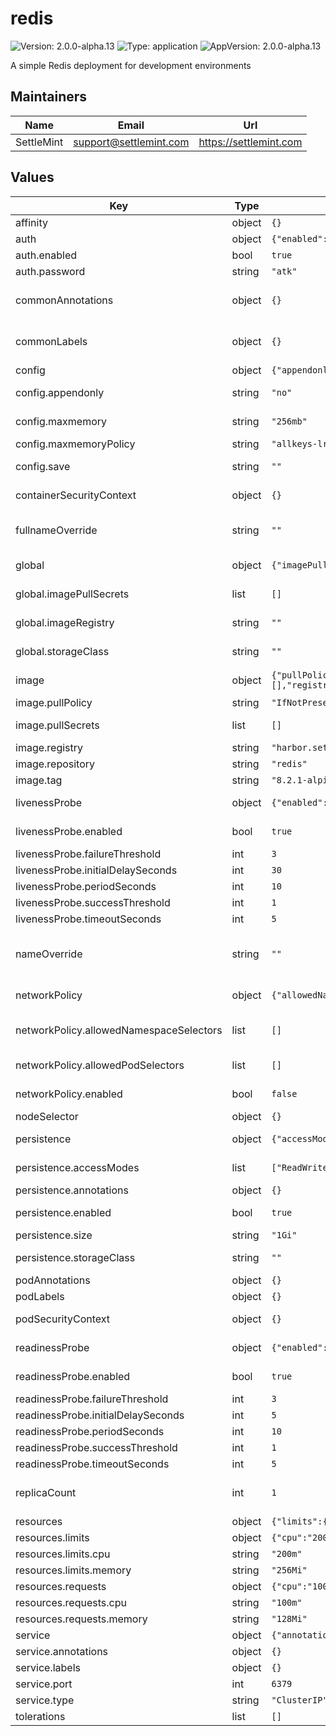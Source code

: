 # redis

![Version: 2.0.0-alpha.13](https://img.shields.io/badge/Version-2.0.0--alpha.13-informational?style=flat-square) ![Type: application](https://img.shields.io/badge/Type-application-informational?style=flat-square) ![AppVersion: 2.0.0-alpha.13](https://img.shields.io/badge/AppVersion-2.0.0--alpha.13-informational?style=flat-square)

A simple Redis deployment for development environments

## Maintainers

| Name | Email | Url |
| ---- | ------ | --- |
| SettleMint | <support@settlemint.com> | <https://settlemint.com> |

## Values

| Key | Type | Default | Description |
|-----|------|---------|-------------|
| affinity | object | `{}` | Affinity (object) |
| auth | object | `{"enabled":true,"password":"atk"}` | Authentication |
| auth.enabled | bool | `true` | Enable authentication |
| auth.password | string | `"atk"` | Redis password |
| commonAnnotations | object | `{}` | Annotations to add to all deployed objects (object) |
| commonLabels | object | `{}` | Labels to add to all deployed objects (object) |
| config | object | `{"appendonly":"no","maxmemory":"256mb","maxmemoryPolicy":"allkeys-lru","save":""}` | Redis configuration |
| config.appendonly | string | `"no"` | Append only file (AOF persistence) |
| config.maxmemory | string | `"256mb"` | Maximum memory Redis can use |
| config.maxmemoryPolicy | string | `"allkeys-lru"` | Memory eviction policy |
| config.save | string | `""` | Save DB to disk (RDB persistence) |
| containerSecurityContext | object | `{}` | Container security context (object) |
| fullnameOverride | string | `""` | String to fully override common.names.fullname (string) |
| global | object | `{"imagePullSecrets":[],"imageRegistry":"","storageClass":""}` | Global Docker image registry |
| global.imagePullSecrets | list | `[]` | Global Docker registry secret names as an array |
| global.imageRegistry | string | `""` | Global Docker image registry |
| global.storageClass | string | `""` | Global StorageClass for Persistent Volume(s) |
| image | object | `{"pullPolicy":"IfNotPresent","pullSecrets":[],"registry":"harbor.settlemint.com/docker.io","repository":"redis","tag":"8.2.1-alpine"}` | Redis image configuration |
| image.pullPolicy | string | `"IfNotPresent"` | Redis image pull policy |
| image.pullSecrets | list | `[]` | Redis image pull secrets (list) |
| image.registry | string | `"harbor.settlemint.com/docker.io"` | Redis image registry |
| image.repository | string | `"redis"` | Redis image repository |
| image.tag | string | `"8.2.1-alpine"` | Redis image tag |
| livenessProbe | object | `{"enabled":true,"failureThreshold":3,"initialDelaySeconds":30,"periodSeconds":10,"successThreshold":1,"timeoutSeconds":5}` | Liveness probe configuration |
| livenessProbe.enabled | bool | `true` | Enable liveness probe (bool) |
| livenessProbe.failureThreshold | int | `3` | Failure threshold (int) |
| livenessProbe.initialDelaySeconds | int | `30` | Initial delay seconds (int) |
| livenessProbe.periodSeconds | int | `10` | Period seconds (int) |
| livenessProbe.successThreshold | int | `1` | Success threshold (int) |
| livenessProbe.timeoutSeconds | int | `5` | Timeout seconds (int) |
| nameOverride | string | `""` | String to partially override common.names.fullname (string) |
| networkPolicy | object | `{"allowedNamespaceSelectors":[],"allowedPodSelectors":[],"enabled":false}` | Network policy configuration |
| networkPolicy.allowedNamespaceSelectors | list | `[]` | Additional allowed namespace selectors (list) |
| networkPolicy.allowedPodSelectors | list | `[]` | Additional allowed pod selectors (list) |
| networkPolicy.enabled | bool | `false` | Enable network policies (bool) |
| nodeSelector | object | `{}` | Node selector (object) |
| persistence | object | `{"accessModes":["ReadWriteOnce"],"annotations":{},"enabled":true,"size":"1Gi","storageClass":""}` | Persistence configuration |
| persistence.accessModes | list | `["ReadWriteOnce"]` | Access mode for the PVC |
| persistence.annotations | object | `{}` | Annotations for the PVC |
| persistence.enabled | bool | `true` | Enable persistence using PVC |
| persistence.size | string | `"1Gi"` | Size of the PVC |
| persistence.storageClass | string | `""` | Storage class for the PVC |
| podAnnotations | object | `{}` | Pod annotations (object) |
| podLabels | object | `{}` | Pod labels (object) |
| podSecurityContext | object | `{}` | Pod security context (object) |
| readinessProbe | object | `{"enabled":true,"failureThreshold":3,"initialDelaySeconds":5,"periodSeconds":10,"successThreshold":1,"timeoutSeconds":5}` | Readiness probe configuration |
| readinessProbe.enabled | bool | `true` | Enable readiness probe (bool) |
| readinessProbe.failureThreshold | int | `3` | Failure threshold (int) |
| readinessProbe.initialDelaySeconds | int | `5` | Initial delay seconds (int) |
| readinessProbe.periodSeconds | int | `10` | Period seconds (int) |
| readinessProbe.successThreshold | int | `1` | Success threshold (int) |
| readinessProbe.timeoutSeconds | int | `5` | Timeout seconds (int) |
| replicaCount | int | `1` | Number of Redis replicas (should be 1 for development) |
| resources | object | `{"limits":{"cpu":"200m","memory":"256Mi"},"requests":{"cpu":"100m","memory":"128Mi"}}` | Resources configuration |
| resources.limits | object | `{"cpu":"200m","memory":"256Mi"}` | Resource limits |
| resources.limits.cpu | string | `"200m"` | CPU limit |
| resources.limits.memory | string | `"256Mi"` | Memory limit |
| resources.requests | object | `{"cpu":"100m","memory":"128Mi"}` | Resource requests |
| resources.requests.cpu | string | `"100m"` | CPU request |
| resources.requests.memory | string | `"128Mi"` | Memory request |
| service | object | `{"annotations":{},"labels":{},"port":6379,"type":"ClusterIP"}` | Service configuration |
| service.annotations | object | `{}` | Service annotations |
| service.labels | object | `{}` | Service labels |
| service.port | int | `6379` | Redis port |
| service.type | string | `"ClusterIP"` | Service type |
| tolerations | list | `[]` | Tolerations (list) |
